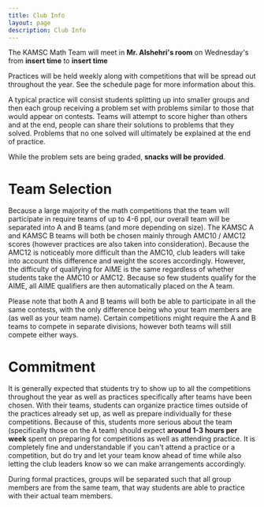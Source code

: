```yaml
---
title: Club Info
layout: page
description: Club Info
---
```


The KAMSC Math Team will meet in **Mr. Alshehri's room** on Wednesday's from **insert time** to **insert time**

Practices will be held weekly along with competitions that will be spread out throughout the year. See the schedule page for more information about this.

A typical practice will consist students splitting up into smaller groups and then each group receiving a problem set with problems similar to those that would appear on contests. Teams will attempt to score higher than others and at the end, people can share their solutions to problems that they solved. Problems that no one solved will ultimately be explained at the end of practice.

While the problem sets are being graded, **snacks will be provided**. 


# Team Selection 

Because a large majority of the math competitions that the team will participate in require teams of up to 4-6 ppl, our overall team will be separated into A and B teams (and more depending on size). The KAMSC A and KAMSC B teams will both be chosen mainly through AMC10 / AMC12 scores (however practices are also taken into consideration). Because the AMC12 is noticeably more difficult than the AMC10, club leaders will take into account this difference and weight the scores accordingly. However, the difficulty of qualifying for AIME is the same regardless of whether students take the AMC10 or AMC12. Because so few students qualify for the AIME, all AIME qualifiers are then automatically placed on the A team. 

Please note that both A and B teams will both be able to participate in all the same contests, with the only difference being who your team members are (as well as your team name). Certain competitions might require the A and B teams to compete in separate divisions, however both teams will still compete either ways. 

# Commitment

It is generally expected that students try to show up to all the competitions throughout the year as well as practices specifically after teams have been chosen. With their teams, students can organize practice times outside of the practices already set up, as well as prepare individually for these competitions. Because of this, students more serious about the team (specifically those on the A team) should expect **around 1-3 hours per week** spent on preparing for competitions as well as attending practice. It is completely fine and understandable if you can't attend a practice or a competition, but do try and let your team know ahead of time while also letting the club leaders know so we can make arrangements accordingly. 

During formal practices, groups will be separated such that all group members are from the same team, that way students are able to practice with their actual team members. 





